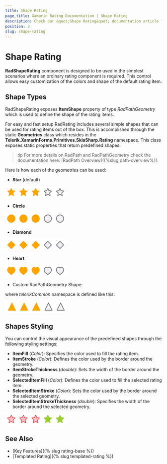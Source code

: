 ```yaml
---
title: Shape Rating
page_title: Xamarin Rating Documentation | Shape Rating
description: Check our &quot;Shape Rating&quot; documentation article for Telerik Rating for Xamarin control.
position: 3
slug: shape-rating
---
```


# Shape Rating

**RadShapeRating** component is designed to be used in the simplest scenarios where an ordinary rating component is required. This control allows easy customization of the colors and shape of the default rating item.

## Shape Types

RadShapeRating exposes **ItemShape** property of type *RadPathGeometry* which is used to define the shape of the rating items.

For easy and fast setup RadRating includes several simple shapes that can be used for rating items out of the box. This is accomplished through the static **Geometries** class which resides in the **Telerik.XamarinForms.Primitives.SkiaSharp.Rating** namespace. This class exposes static properties that return predefined shapes. 

>tip For more details on RadPath and RadPathGeometry check the documentation here: [RadPath Overview]({%slug path-overview%}).

Here is how each of the geometries can be used:

- **Star** (default)

<snippet id='rating-geometries-star'/>

![](images/rating-star.png)

- **Circle**

<snippet id='rating-geometries-circle'/>

![](images/rating-circle.png)

- **Diamond**

<snippet id='rating-geometries-diamond'/>

![](images/rating-diamond.png)

- **Heart**

<snippet id='rating-geometries-heart'/>

![](images/rating-heart.png)

- Custom RadPathGeometry Shape:

<snippet id='rating-geometries-customgeometry' />

where *telerikCommon* namespace is defined like this:

<snippet id='xmlns-telericommon' />

![](images/rating-triangle.png)

## Shapes Styling

You can control the visual appearance of the predefined shapes through the following styling settings:

* **ItemFill** (*Color*): Specifies the color used to fill the rating item.
* **ItemStroke** (*Color*): Defines the color used by the border around the geometry.
* **ItemStrokeThickness** (*double*): Sets the width of the border around the geometry.
* **SelectedItemFill** (*Color*): Defines the color used to fill the selected rating item.
* **SelectedItemStroke** (*Color*): Sets the color used by the border around the selected geometry.
* **SelectedItemStrokeThickness** (*double*): Specifies the width of the border around the selected geometry.

<snippet id='rating-geometries-styling' />

![Rating Styling](images/rating-styles.png)

## See Also

- [Key Features]({% slug rating-base %})
- [Templated Rating]({% slug templated-rating %})
